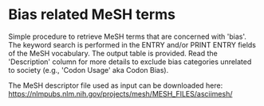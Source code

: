 # Bias related MeSH terms

Simple procedure to retrieve MeSH terms that are concerned with 'bias'. The keyword search is performed in the ENTRY and/or PRINT ENTRY fields of the MeSH vocabulary. The output table is provided. Read the 'Description' column for more details to exclude bias categories unrelated to society (e.g., 'Codon Usage' aka Codon Bias).

The MeSH descriptor file used as input can be downloaded here: https://nlmpubs.nlm.nih.gov/projects/mesh/MESH_FILES/asciimesh/

